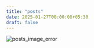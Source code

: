 ```yaml
---
title: "posts"
date: 2025-01-27T00:00:00+05:30
draft: false
---
```


<img src="/images/posts/header.jpg" alt="posts_image_error">
